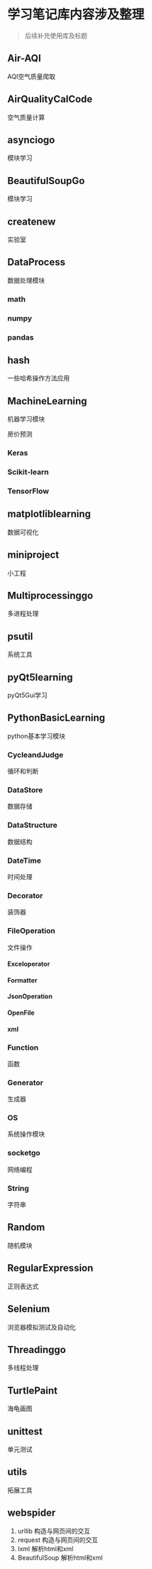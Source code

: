 # 学习笔记库内容涉及整理

> 后续补充使用库及标题

## Air-AQI

AQI空气质量爬取

## AirQualityCalCode

空气质量计算

## asynciogo

模块学习

## BeautifulSoupGo

模块学习

## createnew

实验室

## DataProcess

数据处理模块

### math

### numpy

### pandas

## hash

一些哈希操作方法应用

## MachineLearning

机器学习模块

房价预测

### Keras

### Scikit-learn

### TensorFlow

## matplotliblearning

数据可视化

## miniproject

小工程

##  Multiprocessinggo

多进程处理

## psutil

系统工具

## pyQt5learning

pyQt5Gui学习

## PythonBasicLearning

python基本学习模块

### CycleandJudge

循环和判断

### DataStore

数据存储

### DataStructure

数据结构

### DateTime

时间处理

### Decorator

装饰器

### FileOperation

文件操作

####  Exceloperator

#### Formatter

#### JsonOperation

#### OpenFile

#### xml

### Function

函数

### Generator

生成器

### OS

系统操作模块

### socketgo

网络编程

### String

字符串

## Random

随机模块

## RegularExpression

正则表达式

## Selenium

浏览器模拟测试及自动化

## Threadinggo

多线程处理

## TurtlePaint

海龟画图

## unittest

单元测试

## utils

拓展工具

## webspider

1. urllib 构造与网页间的交互
2. request 构造与网页间的交互
3. lxml 解析html和xml
4. BeautifulSoup 解析html和xml





